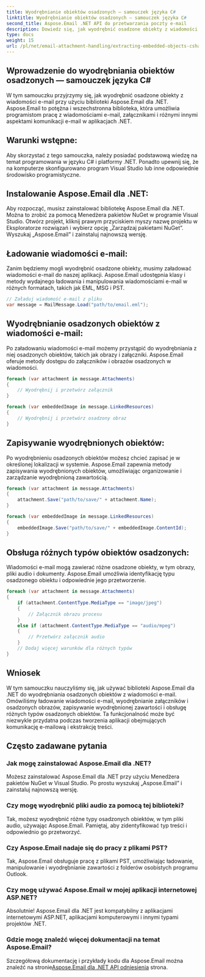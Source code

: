 ```yaml
---
title: Wyodrębnianie obiektów osadzonych — samouczek języka C#
linktitle: Wyodrębnianie obiektów osadzonych — samouczek języka C#
second_title: Aspose.Email .NET API do przetwarzania poczty e-mail
description: Dowiedz się, jak wyodrębnić osadzone obiekty z wiadomości e-mail za pomocą Aspose.Email dla .NET. Przewodnik krok po kroku z przykładami kodu.
type: docs
weight: 15
url: /pl/net/email-attachment-handling/extracting-embedded-objects-csharp-tutorial/
---
```


## Wprowadzenie do wyodrębniania obiektów osadzonych — samouczek języka C#

W tym samouczku przyjrzymy się, jak wyodrębnić osadzone obiekty z wiadomości e-mail przy użyciu biblioteki Aspose.Email dla .NET. Aspose.Email to potężna i wszechstronna biblioteka, która umożliwia programistom pracę z wiadomościami e-mail, załącznikami i różnymi innymi aspektami komunikacji e-mail w aplikacjach .NET.

## Warunki wstępne:

Aby skorzystać z tego samouczka, należy posiadać podstawową wiedzę na temat programowania w języku C# i platformy .NET. Ponadto upewnij się, że na komputerze skonfigurowano program Visual Studio lub inne odpowiednie środowisko programistyczne.

## Instalowanie Aspose.Email dla .NET:

Aby rozpocząć, musisz zainstalować bibliotekę Aspose.Email dla .NET. Można to zrobić za pomocą Menedżera pakietów NuGet w programie Visual Studio. Otwórz projekt, kliknij prawym przyciskiem myszy nazwę projektu w Eksploratorze rozwiązań i wybierz opcję „Zarządzaj pakietami NuGet”. Wyszukaj „Aspose.Email” i zainstaluj najnowszą wersję.

## Ładowanie wiadomości e-mail:

Zanim będziemy mogli wyodrębnić osadzone obiekty, musimy załadować wiadomości e-mail do naszej aplikacji. Aspose.Email udostępnia klasy i metody wydajnego ładowania i manipulowania wiadomościami e-mail w różnych formatach, takich jak EML, MSG i PST.

```csharp
// Załaduj wiadomość e-mail z pliku
var message = MailMessage.Load("path/to/email.eml");
```

## Wyodrębnianie osadzonych obiektów z wiadomości e-mail:

Po załadowaniu wiadomości e-mail możemy przystąpić do wyodrębniania z niej osadzonych obiektów, takich jak obrazy i załączniki. Aspose.Email oferuje metody dostępu do załączników i obrazów osadzonych w wiadomości.

```csharp
foreach (var attachment in message.Attachments)
{
    // Wyodrębnij i przetwórz załącznik
}

foreach (var embeddedImage in message.LinkedResources)
{
    // Wyodrębnij i przetwórz osadzony obraz
}
```

## Zapisywanie wyodrębnionych obiektów:

Po wyodrębnieniu osadzonych obiektów możesz chcieć zapisać je w określonej lokalizacji w systemie. Aspose.Email zapewnia metody zapisywania wyodrębnionych obiektów, umożliwiając organizowanie i zarządzanie wyodrębnioną zawartością.

```csharp
foreach (var attachment in message.Attachments)
{
    attachment.Save("path/to/save/" + attachment.Name);
}

foreach (var embeddedImage in message.LinkedResources)
{
    embeddedImage.Save("path/to/save/" + embeddedImage.ContentId);
}
```

## Obsługa różnych typów obiektów osadzonych:

Wiadomości e-mail mogą zawierać różne osadzone obiekty, w tym obrazy, pliki audio i dokumenty. Aspose.Email umożliwia identyfikację typu osadzonego obiektu i odpowiednie jego przetworzenie.

```csharp
foreach (var attachment in message.Attachments)
{
    if (attachment.ContentType.MediaType == "image/jpeg")
    {
        // Załącznik obrazu procesu
    }
    else if (attachment.ContentType.MediaType == "audio/mpeg")
    {
        // Przetwórz załącznik audio
    }
    // Dodaj więcej warunków dla różnych typów
}
```

## Wniosek

W tym samouczku nauczyliśmy się, jak używać biblioteki Aspose.Email dla .NET do wyodrębniania osadzonych obiektów z wiadomości e-mail. Omówiliśmy ładowanie wiadomości e-mail, wyodrębnianie załączników i osadzonych obrazów, zapisywanie wyodrębnionej zawartości i obsługę różnych typów osadzonych obiektów. Ta funkcjonalność może być niezwykle przydatna podczas tworzenia aplikacji obejmujących komunikację e-mailową i ekstrakcję treści.

## Często zadawane pytania

### Jak mogę zainstalować Aspose.Email dla .NET?

Możesz zainstalować Aspose.Email dla .NET przy użyciu Menedżera pakietów NuGet w Visual Studio. Po prostu wyszukaj „Aspose.Email” i zainstaluj najnowszą wersję.

### Czy mogę wyodrębnić pliki audio za pomocą tej biblioteki?

Tak, możesz wyodrębnić różne typy osadzonych obiektów, w tym pliki audio, używając Aspose.Email. Pamiętaj, aby zidentyfikować typ treści i odpowiednio go przetworzyć.

### Czy Aspose.Email nadaje się do pracy z plikami PST?

Tak, Aspose.Email obsługuje pracę z plikami PST, umożliwiając ładowanie, manipulowanie i wyodrębnianie zawartości z folderów osobistych programu Outlook.

### Czy mogę używać Aspose.Email w mojej aplikacji internetowej ASP.NET?

Absolutnie! Aspose.Email dla .NET jest kompatybilny z aplikacjami internetowymi ASP.NET, aplikacjami komputerowymi i innymi typami projektów .NET.

### Gdzie mogę znaleźć więcej dokumentacji na temat Aspose.Email?

 Szczegółową dokumentację i przykłady kodu dla Aspose.Email można znaleźć na stronie[Aspose.Email dla .NET API odniesienia](https://reference.aspose.com/email/net/) strona.